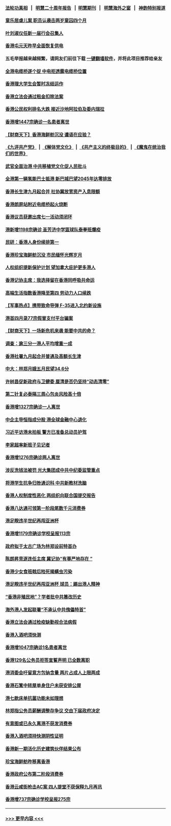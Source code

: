 #### [法轮功真相](https://github.com/gfw-breaker/truth/blob/master/README.md?t=0) &nbsp;&nbsp;|&nbsp;&nbsp; [明慧二十周年报告](https://github.com/gfw-breaker/mh-reports/blob/master/README.md?t=0) &nbsp;&nbsp;|&nbsp;&nbsp;[明慧期刊](https://github.com/gfw-breaker/mh-qikan) &nbsp;&nbsp;|&nbsp;&nbsp; [明慧海外之窗](https://github.com/gfw-breaker/mh-news/blob/master/README.md?t=0) &nbsp;&nbsp;|&nbsp;&nbsp; [神韵特别报道](https://github.com/gfw-breaker/mh-news/blob/master/shenyun.md?t=0)
#### [童乐居虐儿案 职员认袭击两岁童囚四个月](../pages/nsc415/n13765556.md?t=06231351) 
#### [叶刘淑仪任新一届行会召集人](../pages/nsc415/n13765548.md?t=06231351) 
#### [香港屯元天昨早全面恢复供电](../pages/nsc415/n13765543.md?t=06231351) 
#### 五毛举报越来越频繁，请网友们前往下载 [一键翻墙软件](https://github.com/gfw-breaker/ssr-accounts)，并将此项目推荐给亲友
#### [全港电缆桥逐个捉 中电拒透露电缆桥位置](../pages/nsc415/n13765536.md?t=06231351) 
#### [香港理大学生会暂时冻结运作](../pages/nsc415/n13765520.md?t=06231351) 
#### [香港立法会通过租金扣除法案](../pages/nsc415/n13765517.md?t=06231351) 
#### [香港公民权利排名大跌 接近沙地阿拉伯及委内瑞拉](../pages/nsc415/n13765512.md?t=06231351) 
#### [香港增1447宗确诊一名患者离世](../pages/nsc415/n13765500.md?t=06231351) 
#### [【财商天下】香港海鲜舫沉没 谶语在应验？](../pages/nsc415/n13765316.md?t=06231351) 
#### [《九评共产党》](https://github.com/begood0513/9ping.md/blob/master/README.md) &nbsp;|&nbsp; [《解体党文化》](../../../../jtdwh.md/blob/master/README.md)  &nbsp;|&nbsp; [《共产主义的终极目的》](../../../../gczydzjmd.md/blob/master/README.md) &nbsp;|&nbsp; [《魔鬼在统治我们的世界》](../../../../mgztzwmdsj.md/blob/master/README.md) 
#### [武官全面治港 中共移植党文化促人民批斗](../pages/nsc415/n13765259.md?t=06231351) 
#### [全港第一辆氢能巴士抵港 新巴城巴望2045年达零排放](../pages/nsc415/n13764681.md?t=06231351) 
#### [香港长生津九月起合并 社协冀放宽资产入息限额](../pages/nsc415/n13764671.md?t=06231351) 
#### [香港朗屏站附近电缆桥起火烧断](../pages/nsc415/n13764666.md?t=06231351) 
#### [香港议员获邀出席七一活动须闭环](../pages/nsc415/n13764651.md?t=06231351) 
#### [港新增1198宗确诊 圣芳济中学篮球队泰拳班爆疫](../pages/nsc415/n13764634.md?t=06231351) 
#### [民研：香港人身份续排第一](../pages/nsc415/n13764626.md?t=06231351) 
#### [香港珍宝海鲜舫沉没 市民缅怀光辉岁月](../pages/nsc415/n13764467.md?t=06231351) 
#### [人权组织提新保护计划 望加拿大庇护更多港人](../pages/nsc415/n13764451.md?t=06231351) 
#### [香港记协主席：我选择留在香港同呼吸共命运](../pages/nsc415/n13764447.md?t=06231351) 
#### [高端生活指数香港降至第四 劳动力人口续跌](../pages/nsc415/n13764441.md?t=06231351) 
#### [【军事热点】携带致命导弹 F-35进入北约新设施](../pages/nsc415/n13763641.md?t=06231351) 
#### [港首四月录77宗假冒支付平台骗案](../pages/nsc415/n13763830.md?t=06231351) 
#### [【财商天下】一场新危机来袭 能要中共的命？](../pages/nsc415/n13763617.md?t=06231351) 
#### [调查：逾三分一港人平均增重一成](../pages/nsc415/n13763829.md?t=06231351) 
#### [香港社署九月起合并普通及高额长生津](../pages/nsc415/n13763827.md?t=06231351) 
#### [中大：林郑月娥五月民望34.6分](../pages/nsc415/n13763822.md?t=06231351) 
#### [许树昌促新政府与卫健委 厘清是否仍坚持“动态清零”](../pages/nsc415/n13763814.md?t=06231351) 
#### [第二针复必泰隔三周心包炎风险高十倍](../pages/nsc415/n13763797.md?t=06231351) 
#### [香港增1327宗确诊一人离世](../pages/nsc415/n13763787.md?t=06231351) 
#### [中企主导恒指成分股 港全球金融中心退化](../pages/nsc415/n13763111.md?t=06231351) 
#### [习近平访港未拍板 警方已准备总动员护驾](../pages/nsc415/n13763095.md?t=06231351) 
#### [李家超率新班子见记者](../pages/nsc415/n13763072.md?t=06231351) 
#### [香港增1276宗确诊两人离世](../pages/nsc415/n13763052.md?t=06231351) 
#### [涉反洗钱法被罚 光大集团成中共中纪委监管重点](../pages/nsc415/n13762920.md?t=06231351) 
#### [将港学生抗争归咎通识科 中共新教材洗脑](../pages/nsc415/n13762382.md?t=06231351) 
#### [香港人权制度性恶化 两组织向联合国提交报告](../pages/nsc415/n13762176.md?t=06231351) 
#### [香港八达通可领第一阶段尾数千元消费券](../pages/nsc415/n13761299.md?t=06231351) 
#### [港足睽违半世纪再闯亚洲杯](../pages/nsc415/n13761292.md?t=06231351) 
#### [香港增1179宗确诊学校呈报113宗](../pages/nsc415/n13761288.md?t=06231351) 
#### [政府拟于太古广场为林郑设前特首办](../pages/nsc415/n13761281.md?t=06231351) 
#### [陈朗昇竞逐连任主席 冀记协“有尊严地存在 ”](../pages/nsc415/n13761266.md?t=06231351) 
#### [香港少女食班戟后险死揭螨虫污染](../pages/nsc415/n13761259.md?t=06231351) 
#### [港足睽违半世纪再闯亚洲杯 球员：踢出港人精神](../pages/nsc415/n13761217.md?t=06231351) 
#### [“香港非殖民地”？学者批中共篡改历史](../pages/nsc415/n13760789.md?t=06231351) 
#### [海外港人发起联署“不承认中共傀儡特首”](../pages/nsc415/n13760639.md?t=06231351) 
#### [香港立法会通过检疫缺勤视合法病假](../pages/nsc415/n13760577.md?t=06231351) 
#### [香港入酒吧须快测](../pages/nsc415/n13760573.md?t=06231351) 
#### [香港增1047宗确诊1名患者离世](../pages/nsc415/n13760571.md?t=06231351) 
#### [香港129名公务员拒签宣誓声明 已全数离职](../pages/nsc415/n13760560.md?t=06231351) 
#### [港消委会吁留意方包钠含量 两片占成人上限两成](../pages/nsc415/n13760550.md?t=06231351) 
#### [香港石篱中转屋单身住户未获安排公屋](../pages/nsc415/n13760539.md?t=06231351) 
#### [港七款床单抗菌功能未如理想](../pages/nsc415/n13760524.md?t=06231351) 
#### [林郑指公务员薪酬调整存争议 交由下届政府决定](../pages/nsc415/n13759726.md?t=06231351) 
#### [有意图或已永久离港不获发消费券](../pages/nsc415/n13759720.md?t=06231351) 
#### [香港入酒吧须持快测阴性证明](../pages/nsc415/n13759716.md?t=06231351) 
#### [香港新一期活化历史建筑伙伴结果公布](../pages/nsc415/n13759705.md?t=06231351) 
#### [珍宝海鲜舫昨移离香港](../pages/nsc415/n13759693.md?t=06231351) 
#### [香港政府公布第二阶段消费券](../pages/nsc415/n13759061.md?t=06231351) 
#### [香港云咸街枪击AC案 四人提堂不获保释九月再讯](../pages/nsc415/n13759056.md?t=06231351) 
#### [香港增737宗确诊学校呈报275宗](../pages/nsc415/n13759054.md?t=06231351) 

----
#### [ >>> 更早内容 <<< ](../indexes/nsc415-earlier.md)
